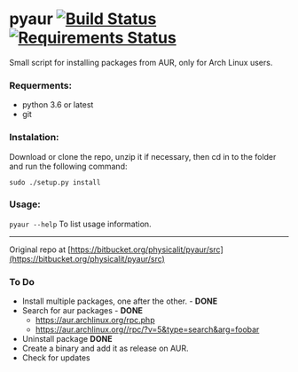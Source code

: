 # pyaur [![Build Status](https://travis-ci.org/physicalit/pyaur.svg?branch=master)](https://travis-ci.org/physicalit/pyaur) [![Requirements Status](https://requires.io/github/physicalit/pyaur/requirements.svg?branch=master)](https://requires.io/github/physicalit/pyaur/requirements/?branch=master)
Small script for installing packages from AUR, only for Arch Linux users.

### Requerments:

  - python 3.6 or latest
  - git

### Instalation:

Download or clone the repo, unzip it if necessary, then cd in to the folder and run the following command:

    sudo ./setup.py install

### Usage:

`pyaur --help` To list usage information.

---

Original repo at [https://bitbucket.org/physicalit/pyaur/src](https://bitbucket.org/physicalit/pyaur/src)

### To Do

 * Install multiple packages, one after the other. - **DONE**
 * Search for aur packages - **DONE**
    * https://aur.archlinux.org/rpc.php
    * https://aur.archlinux.org//rpc/?v=5&type=search&arg=foobar
 * Uninstall package **DONE**
 * Create a binary and add it as release on AUR.
 * Check for updates
 
